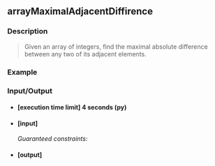 ## arrayMaximalAdjacentDiffirence

### Description
> Given an array of integers, find the maximal absolute difference between any two of its adjacent elements.

### Example

### Input/Output

* #### [execution time limit] 4 seconds (py)

* #### [input]

 	<i>Guaranteed constraints:</i>

* #### [output]
